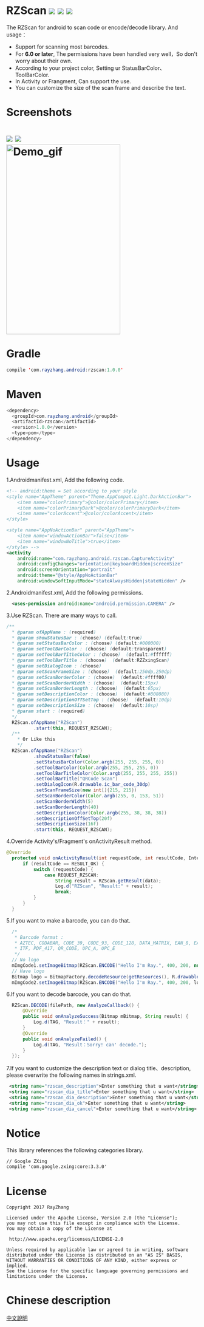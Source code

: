RZScan ![](http://arminray.ga/image/rzalbum_planform.svg) ![](http://arminray.ga/image/rzalbum_version.svg) ![](http://arminray.ga/image/rzalbum_license.svg)
====
The RZScan for android to scan code or encode/decode library. And usage：<br/>
* Support for scanning most barcodes. 
* For __6.0 or later__, The permissions have been handled very well，So don't worry about their own.
* According to your project color, Setting ur StatusBarColor、ToolBarColor.
* In Activity or Frangment, Can support the use.
* You can customize the size of the scan frame and describe the text.<br/>

Screenshots <br/><br/>
![](https://github.com/ray00178/RayZhangAlbum/blob/master/Screenshot_1.jpg)
![](https://github.com/ray00178/RayZhangAlbum/blob/master/Screenshot_2.jpg)<br/>
<img src="https://github.com/ray00178/RayZhangAlbum/blob/master/Screenshot_3.gif" alt="Demo_gif" title="Demo_gif" width="300" height="500" /><br/><br/>
Gradle
====
```java
compile 'com.rayzhang.android:rzscan:1.0.0'
```
Maven
====
```java
<dependency>
  <groupId>com.rayzhang.android</groupId>
  <artifactId>rzscan</artifactId>
  <version>1.0.0</version>
  <type>pom</type>
</dependency>
```
Usage
====
  1.Androidmanifest.xml, Add the following code.
  ```xml
  <!-- android:theme = Set according to your style
  <style name="AppTheme" parent="Theme.AppCompat.Light.DarkActionBar">
      <item name="colorPrimary">@color/colorPrimary</item>
      <item name="colorPrimaryDark">@color/colorPrimaryDark</item>
      <item name="colorAccent">@color/colorAccent</item>
  </style>

  <style name="AppNoActionBar" parent="AppTheme">
      <item name="windowActionBar">false</item>
      <item name="windowNoTitle">true</item>
  </style> -->
  <activity
      android:name="com.rayzhang.android.rzscan.CaptureActivity"
      android:configChanges="orientation|keyboardHidden|screenSize"
      android:screenOrientation="portrait"
      android:theme="@style/AppNoActionBar"
      android:windowSoftInputMode="stateAlwaysHidden|stateHidden" />
  ```
  2.Androidmanifest.xml, Add the following permissions.
  ```xml
    <uses-permission android:name="android.permission.CAMERA" />
  ```
  3.Use RZScan. There are many ways to call.
  ```java
  /**
    * @param ofAppName : (required)
    * @param showStatusBar : (choose) (default:true)     
    * @param setStatusBarColor : (choose) (default:#000000) 
    * @param setToolBarColor : (choose) (default:transparent)
    * @param setToolBarTitleColor : (choose)  (default:#ffffff)
    * @param setToolBarTitle : (choose)  (default:RZZxingScan)
    * @param setDialogIcon : (choose)
    * @param setScanFrameSize : (choose)  (default:250dp,250dp)
    * @param setScanBorderColor : (choose)  (default:#ffff00)
    * @param setScanBorderWidth : (choose)  (default:15px)
    * @param setScanBorderLength : (choose)  (default:65px)
    * @param setDescriptionColor : (choose)  (default:#808080)
    * @param setDescriptionOffSetTop : (choose)  (default:10dp)
    * @param setDescriptionSize : (choose)  (default:10sp)
    * @param start : (required)
    */
    RZScan.ofAppName("RZScan")
            .start(this, REQUEST_RZSCAN);
    /**
      * Or Like this
      */
    RZScan.ofAppName("RZScan")
            .showStatusBar(false)
            .setStatusBarColor(Color.argb(255, 255, 255, 0))
            .setToolBarColor(Color.argb(255, 255, 255, 0))
            .setToolBarTitleColor(Color.argb(255, 255, 255, 255))
            .setToolBarTitle("QRCode Scan")
            .setDialogIcon(R.drawable.ic_bar_code_30dp)
            .setScanFrameSize(new int[]{215, 215})
            .setScanBorderColor(Color.argb(255, 0, 153, 51))
            .setScanBorderWidth(5)
            .setScanBorderLength(40)
            .setDescriptionColor(Color.argb(255, 38, 38, 38))
            .setDescriptionOffSetTop(20f)
            .setDescriptionSize(16f)
            .start(this, REQUEST_RZSCAN);
  ```
  4.Override Activity's/Fragment's onActivityResult method.
  ```java
  @Override
    protected void onActivityResult(int requestCode, int resultCode, Intent data) {
        if (resultCode == RESULT_OK) {
            switch (requestCode) {
                case REQUEST_RZSCAN:
                    String result = RZScan.getResult(data);
                    Log.d("RZScan", "Result:" + result);
                    break;
            }
        }
    }
  ```
  5.If you want to make a barcode, you can do that.
  ```java
    /*
     * Barcode format : 
     * AZTEC, CODABAR, CODE_39, CODE_93, CODE_128, DATA_MATRIX, EAN_8, EAN_13,
     * ITF, PDF_417, QR_CODE, UPC_A, UPC_E
     */
    // No logo
    mImgCode1.setImageBitmap(RZScan.ENCODE("Hello I'm Ray.", 400, 200, null, BarcodeFormat.QR_CODE));
    // Have logo
    Bitmap logo = BitmapFactory.decodeResource(getResources(), R.drawable.ic_bar_code_30dp);
    mImgCode2.setImageBitmap(RZScan.ENCODE("Hello I'm Ray.", 400, 200, logo, BarcodeFormat.QR_CODE));
  ```
  6.If you want to decode barcode, you can do that.
  ```java
    RZScan.DECODE(filePath, new AnalyzeCallback() {
        @Override
        public void onAnalyzeSuccess(Bitmap mBitmap, String result) {
            Log.d(TAG, "Result：" + result);
        }
        @Override
        public void onAnalyzeFailed() {
            Log.d(TAG, "Result：Sorry! can' decode.");
        }
    });
  ```
  7.If you want to customize the description text or dialog title、description, please overwrite the following names in strings.xml.
  ```xml
   <string name="rzscan_description">Enter something that u want</string>
   <string name="rzscan_dia_title">Enter something that u want</string>
   <string name="rzscan_dia_description">Enter something that u want</string>
   <string name="rzscan_dia_ok">Enter something that u want</string>
   <string name="rzscan_dia_cancel">Enter something that u want</string>
  ```
Notice
====
  This library references the following categories library.
  ```xml
  // Google ZXing 
  compile 'com.google.zxing:core:3.3.0'
  ```
License
====
  ```
Copyright 2017 RayZhang

Licensed under the Apache License, Version 2.0 (the "License");
you may not use this file except in compliance with the License.
You may obtain a copy of the License at

   http://www.apache.org/licenses/LICENSE-2.0

Unless required by applicable law or agreed to in writing, software
distributed under the License is distributed on an "AS IS" BASIS,
WITHOUT WARRANTIES OR CONDITIONS OF ANY KIND, either express or implied.
See the License for the specific language governing permissions and
limitations under the License.
  ```
Chinese description
====
[中文說明](https://github.com/ray00178/RayZhangAlbum/blob/master/README_zh.md)
